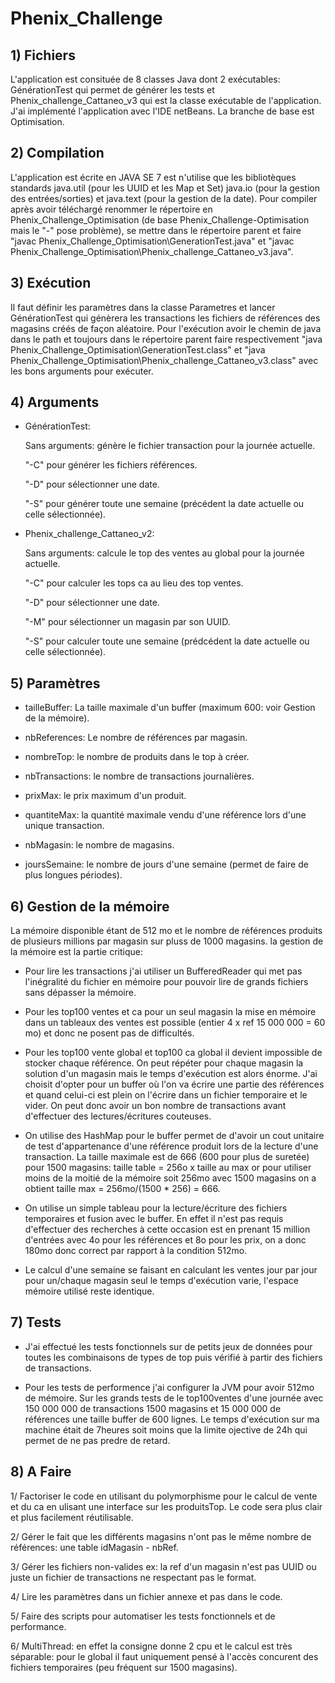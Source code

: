# Phenix_Challenge
## 1) Fichiers
   
   L'application est consituée de 8 classes Java dont 2 exécutables: GénérationTest qui permet de générer les tests et Phenix_challenge_Cattaneo_v3 qui est la classe exécutable de l'application. J'ai implémenté l'application avec l'IDE netBeans. La branche de base est Optimisation.

## 2) Compilation

   L'application est écrite en JAVA SE 7 est n'utilise que les bibliotèques standards java.util (pour les UUID et les Map et Set) java.io (pour la gestion des entrées/sorties) et java.text (pour la gestion de la date).
   Pour compiler après avoir téléchargé renommer le répertoire en Phenix_Challenge_Optimisation (de base Phenix_Challenge-Optimisation mais le "-" pose problème), se mettre dans le répertoire parent et faire "javac Phenix_Challenge_Optimisation\GenerationTest.java" et "javac Phenix_Challenge_Optimisation\Phenix_challenge_Cattaneo_v3.java".

## 3) Exécution

   Il faut définir les paramètres dans la classe Parametres et lancer GénérationTest qui génèrera les transactions les fichiers de références des magasins créés de façon aléatoire.
   Pour l'exécution avoir le chemin de java dans le path et toujours dans le répertoire parent faire respectivement "java Phenix_Challenge_Optimisation\GenerationTest.class" et "java Phenix_Challenge_Optimisation\Phenix_challenge_Cattaneo_v3.class" avec les bons arguments pour exécuter.
   
## 4) Arguments

   - GénérationTest:
   
      Sans arguments: génère le fichier transaction pour la journée actuelle.
   
      "-C" pour générer les fichiers références.
      
      "-D" <AAAAMMJJ> pour sélectionner une date.
   
      "-S" pour générer toute une semaine (précédent la date actuelle ou celle sélectionnée).
   
   - Phenix_challenge_Cattaneo_v2:
   
      Sans arguments: calcule le top des ventes au global pour la journée actuelle.
      
      "-C" pour calculer les tops ca au lieu des top ventes.
      
      "-D" <AAAAMMJJ> pour sélectionner une date.
   
      "-M" <UUID> pour sélectionner un magasin par son UUID.
   
      "-S" pour calculer toute une semaine (prédcédent la date actuelle ou celle sélectionnée).
   
## 5) Paramètres

   - tailleBuffer: La taille maximale d'un buffer (maximum 600: voir Gestion de la mémoire).

   - nbReferences: Le nombre de références par magasin.
    
   - nombreTop: le nombre de produits dans le top à créer.
    
   - nbTransactions: le nombre de transactions journalières.
    
   - prixMax: le prix maximum d'un produit. 
    
   - quantiteMax: la quantité maximale vendu d'une référence lors d'une unique transaction.
    
   - nbMagasin: le nombre de magasins.
   
   - joursSemaine: le nombre de jours d'une semaine (permet de faire de plus longues périodes).

## 6) Gestion de la mémoire

   La mémoire disponible étant de 512 mo et le nombre de références produits de plusieurs millions par magasin sur pluss de 1000 magasins. la gestion de la mémoire est la partie critique:
   
   -  Pour lire les transactions j'ai utiliser un BufferedReader qui met pas l'inégralité du fichier en mémoire pour pouvoir lire de grands fichiers sans dépasser la mémoire.
   
   -  Pour les top100 ventes et ca pour un seul magasin la mise en mémoire dans un tableaux des ventes est possible (entier 4 x ref 15 000 000 = 60 mo) et donc ne posent pas de difficultés.
   
   -  Pour les top100 vente global et top100 ca global il devient impossible de stocker chaque référence. On peut répéter pour chaque magasin la solution d'un magasin mais le temps d'exécution est alors énorme. J'ai choisit d'opter pour un buffer où l'on va écrire une partie des références et quand celui-ci est plein on l'écrire dans un fichier temporaire et le vider. On peut donc avoir un bon nombre de transactions avant d'effectuer des lectures/écritures couteuses.
   
   - On utilise des HashMap pour le buffer permet de d'avoir un cout unitaire de test d'appartenance d'une référence produit lors de la lecture d'une transaction. La taille maximale est de 666 (600 pour plus de suretée) pour 1500 magasins: taille table = 256o x taille au max or pour utiliser moins de la moitié de la mémoire soit 256mo avec 1500 magasins on a obtient taille max = 256mo/(1500 * 256) = 666. 
   
   - On utilise un simple tableau pour la lecture/écriture des fichiers temporaires et fusion avec le buffer. En effet il n'est pas requis d'effectuer des recherches à cette occasion est en prenant 15 million d'entrées avec 4o pour les références et 8o pour les prix, on a donc 180mo donc correct par rapport à la condition 512mo.
   
   - Le calcul d'une semaine se faisant en calculant les ventes jour par jour pour un/chaque magasin seul le temps d'exécution varie, l'espace mémoire utilisé reste identique.
   
## 7) Tests

   - J'ai effectué les tests fonctionnels sur de petits jeux de données pour toutes les combinaisons de types de top puis vérifié à partir des fichiers de transactions.
   
   - Pour les tests de performence j'ai configurer la JVM pour avoir 512mo de mémoire. Sur les grands tests de le top100ventes d'une journée avec 150 000 000 de transactions 1500 magasins et 15 000 000 de références une taille buffer de 600 lignes. Le temps d'exécution sur ma machine était de 7heures soit moins que la limite ojective de 24h qui permet de ne pas predre de retard.

## 8) A Faire

   1/ Factoriser le code en utilisant du polymorphisme pour le calcul de vente et du ca en ulisant une interface sur les produitsTop. Le code sera plus clair et plus facilement réutilisable.

   2/ Gérer le fait que les différents magasins n'ont pas le même nombre de références: une table idMagasin - nbRef.

   3/ Gérer les fichiers non-valides ex: la ref d'un magasin n'est pas UUID ou juste un fichier de transactions ne respectant pas le format.

   4/ Lire les paramètres dans un fichier annexe et pas dans le code.
   
   5/ Faire des scripts pour automatiser les tests fonctionnels et de performance.
      
   6/ MultiThread: en effet la consigne donne 2 cpu et le calcul est très séparable: pour le global il faut uniquement pensé à l'accès concurent des fichiers temporaires (peu fréquent sur 1500 magasins).
